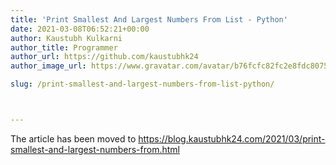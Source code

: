 ```yaml
---
title: 'Print Smallest And Largest Numbers From List - Python'
date: 2021-03-08T06:52:21+00:00
author: Kaustubh Kulkarni
author_title: Programmer
author_url: https://github.com/kaustubhk24
author_image_url: https://www.gravatar.com/avatar/b76fcfc82fc2e8fdc8075636f1735f61?s=200

slug: /print-smallest-and-largest-numbers-from-list-python/



---
```



The article has been moved to  https://blog.kaustubhk24.com/2021/03/print-smallest-and-largest-numbers-from.html